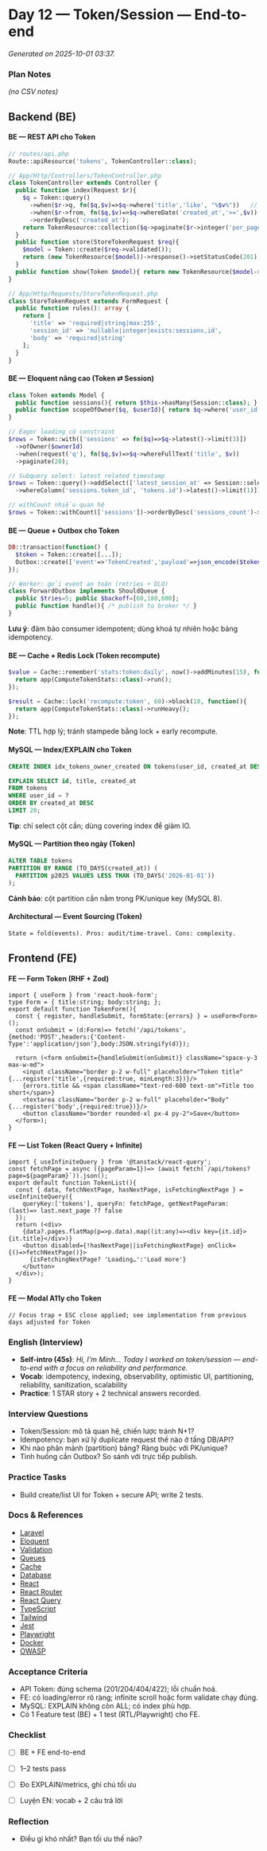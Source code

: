 # Day 12 — Token/Session — End-to-end

_Generated on 2025-10-01 03:37._

### Plan Notes
_(no CSV notes)_

## Backend (BE)

#### BE — REST API cho Token
```php
// routes/api.php
Route::apiResource('tokens', TokenController::class);

// App/Http/Controllers/TokenController.php
class TokenController extends Controller {
  public function index(Request $r){
    $q = Token::query()
      ->when($r->q, fn($q,$v)=>$q->where('title','like', "%$v%"))   // search
      ->when($r->from, fn($q,$v)=>$q->whereDate('created_at','>=',$v)) // filter
      ->orderByDesc('created_at');
    return TokenResource::collection($q->paginate($r->integer('per_page',20)));
  }
  public function store(StoreTokenRequest $req){
    $model = Token::create($req->validated());
    return (new TokenResource($model))->response()->setStatusCode(201);
  }
  public function show(Token $model){ return new TokenResource($model->load('sessions')); }
}

// App/Http/Requests/StoreTokenRequest.php
class StoreTokenRequest extends FormRequest {
  public function rules(): array {
    return [
      'title' => 'required|string|max:255',
      'session_id' => 'nullable|integer|exists:sessions,id',
      'body' => 'required|string'
    ];
  }
}
```

#### BE — Eloquent nâng cao (Token ⇄ Session)
```php
class Token extends Model {
  public function sessions(){ return $this->hasMany(Session::class); }
  public function scopeOfOwner($q, $userId){ return $q->where('user_id',$userId); }
}

// Eager loading có constraint
$rows = Token::with(['sessions' => fn($q)=>$q->latest()->limit(3)])
  ->ofOwner($ownerId)
  ->when(request('q'), fn($q,$v)=>$q->whereFullText('title', $v))
  ->paginate(20);

// Subquery select: latest related timestamp
$rows = Token::query()->addSelect(['latest_session_at' => Session::select('created_at')
  ->whereColumn('sessions.token_id', 'tokens.id')->latest()->limit(1)])->get();

// withCount nhiều quan hệ
$rows = Token::withCount(['sessions'])->orderByDesc('sessions_count')->limit(50)->get();
```

#### BE — Queue + Outbox cho Token
```php
DB::transaction(function() {
  $token = Token::create([...]);
  Outbox::create(['event'=>'TokenCreated','payload'=>json_encode($token)]);
});

// Worker: gửi event an toàn (retries + DLQ)
class ForwardOutbox implements ShouldQueue {
  public $tries=5; public $backoff=[60,180,600];
  public function handle(){ /* publish to broker */ }
}
```
**Lưu ý**: đảm bảo consumer idempotent; dùng khoá tự nhiên hoặc bảng idempotency.


#### BE — Cache + Redis Lock (Token recompute)
```php
$value = Cache::remember('stats:token:daily', now()->addMinutes(15), function(){
  return app(ComputeTokenStats::class)->run();
});

$result = Cache::lock('recompute:token', 60)->block(10, function(){
  return app(ComputeTokenStats::class)->runHeavy();
});
```
**Note**: TTL hợp lý; tránh stampede bằng lock + early recompute.


#### MySQL — Index/EXPLAIN cho Token
```sql
CREATE INDEX idx_tokens_owner_created ON tokens(user_id, created_at DESC);

EXPLAIN SELECT id, title, created_at
FROM tokens
WHERE user_id = ?
ORDER BY created_at DESC
LIMIT 20;
```
**Tip**: chỉ select cột cần; dùng covering index để giảm IO.


#### MySQL — Partition theo ngày (Token)
```sql
ALTER TABLE tokens
PARTITION BY RANGE (TO_DAYS(created_at)) (
  PARTITION p2025 VALUES LESS THAN (TO_DAYS('2026-01-01'))
);
```
**Cảnh báo**: cột partition cần nằm trong PK/unique key (MySQL 8).


#### Architectural — Event Sourcing (Token)
```txt
State = fold(events). Pros: audit/time-travel. Cons: complexity.
```

## Frontend (FE)

#### FE — Form Token (RHF + Zod)
```tsx
import { useForm } from 'react-hook-form';
type Form = { title:string; body:string; };
export default function TokenForm(){
  const { register, handleSubmit, formState:{errors} } = useForm<Form>();
  const onSubmit = (d:Form)=> fetch('/api/tokens',{method:'POST',headers:{'Content-Type':'application/json'},body:JSON.stringify(d)});

  return (<form onSubmit={handleSubmit(onSubmit)} className="space-y-3 max-w-md">
    <input className="border p-2 w-full" placeholder="Token title" {...register('title',{required:true, minLength:3})}/>
    {errors.title && <span className="text-red-600 text-sm">Title too short</span>}
    <textarea className="border p-2 w-full" placeholder="Body" {...register('body',{required:true})}/>
    <button className="border rounded-xl px-4 py-2">Save</button>
  </form>);
}
```

#### FE — List Token (React Query + Infinite)
```tsx
import { useInfiniteQuery } from '@tanstack/react-query';
const fetchPage = async ({pageParam=1})=> (await fetch(`/api/tokens?page=${pageParam}`)).json();
export default function TokenList(){
  const { data, fetchNextPage, hasNextPage, isFetchingNextPage } = useInfiniteQuery({
    queryKey:['tokens'], queryFn: fetchPage, getNextPageParam: (last)=> last.next_page ?? false
  });
  return (<div>
    {data?.pages.flatMap(p=>p.data).map((it:any)=><div key={it.id}>{it.title}</div>)}
    <button disabled={!hasNextPage||isFetchingNextPage} onClick={()=>fetchNextPage()}>
      {isFetchingNextPage? 'Loading…':'Load more'}
    </button>
  </div>);
}
```

#### FE — Modal A11y cho Token
```tsx
// Focus trap + ESC close applied; see implementation from previous days adjusted for Token
```

### English (Interview)
- **Self-intro (45s)**: *Hi, I'm Minh... Today I worked on token/session — end-to-end with a focus on reliability and performance.*
- **Vocab**: idempotency, indexing, observability, optimistic UI, partitioning, reliability, sanitization, scalability
- **Practice**: 1 STAR story + 2 technical answers recorded.


### Interview Questions
- Token/Session: mô tả quan hệ, chiến lược tránh N+1?
- Idempotency: bạn xử lý duplicate request thế nào ở tầng DB/API?
- Khi nào phân mảnh (partition) bảng? Ràng buộc với PK/unique?
- Tình huống cần Outbox? So sánh với trực tiếp publish.


### Practice Tasks
- Build create/list UI for Token + secure API; write 2 tests.

### Docs & References
- [Laravel](https://laravel.com/docs)
- [Eloquent](https://laravel.com/docs/eloquent)
- [Validation](https://laravel.com/docs/validation)
- [Queues](https://laravel.com/docs/queues)
- [Cache](https://laravel.com/docs/cache)
- [Database](https://dev.mysql.com/doc/)
- [React](https://react.dev/learn)
- [React Router](https://reactrouter.com/en/main)
- [React Query](https://tanstack.com/query/latest)
- [TypeScript](https://www.typescriptlang.org/docs/)
- [Tailwind](https://tailwindcss.com/docs)
- [Jest](https://jestjs.io/docs/getting-started)
- [Playwright](https://playwright.dev/docs/intro)
- [Docker](https://docs.docker.com/)
- [OWASP](https://owasp.org/www-project-top-ten/)

### Acceptance Criteria
- API Token: đúng schema (201/204/404/422); lỗi chuẩn hoá.
- FE: có loading/error rõ ràng; infinite scroll hoặc form validate chạy đúng.
- MySQL: EXPLAIN không còn ALL; có index phù hợp.
- Có 1 Feature test (BE) + 1 test (RTL/Playwright) cho FE.


### Checklist
- [ ] BE + FE end-to-end
- [ ] 1–2 tests pass
- [ ] Đo EXPLAIN/metrics, ghi chú tối ưu
- [ ] Luyện EN: vocab + 2 câu trả lời


### Reflection
- Điều gì khó nhất? Bạn tối ưu thế nào?